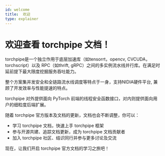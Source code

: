```yaml
---
id: welcome
title:  欢迎
type: explainer
---
```


# 欢迎查看 torchpipe 文档！
torchpipe是一个独立作用于底层加速库（如tensorrt，opencv, CVCUDA，torchscript）以及 RPC（如thrift, gRPC）之间的多实例流水线并行库。在满足时延前提下最大限度挖掘服务吞吐能力。

整个方案集并发安全和全链路流水线调度等特点于一身，支持NIDIA硬件平台, 兼顾了开发效率与性能提速的特点。

torchpipe 对外提供面向 PyTorch 前端的线程安全函数接口，对内则提供面向用户的细粒度后端扩展。

随着 torchpipe 官方版本及文档的更新，文档也会不断调整，你可以：

- 学习 torchpipe 文档，快速上手 torchpipe 框架
- 参与开源共建、追踪文档更新，成为 torchpipe 文档贡献者
- 加入 torchpipe 社区、结识同行并参与更多讨论及交流

现在，让我们开启 torchpipe 官方文档的学习之旅吧！
